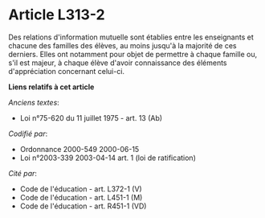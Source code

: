 # Article L313-2

Des relations d'information mutuelle sont établies entre les enseignants et chacune des familles des élèves, au moins jusqu'à
la majorité de ces derniers. Elles ont notamment pour objet de permettre à chaque famille ou, s'il est majeur, à chaque élève
d'avoir connaissance des éléments d'appréciation concernant celui-ci.

**Liens relatifs à cet article**

_Anciens textes_:

  - Loi n°75-620 du 11 juillet 1975 - art. 13 (Ab)

_Codifié par_:

  - Ordonnance 2000-549 2000-06-15
  - Loi n°2003-339 2003-04-14 art. 1 (loi de ratification)

_Cité par_:

  - Code de l'éducation - art. L372-1 (V)
  - Code de l'éducation - art. L451-1 (M)
  - Code de l'éducation - art. R451-1 (VD)
